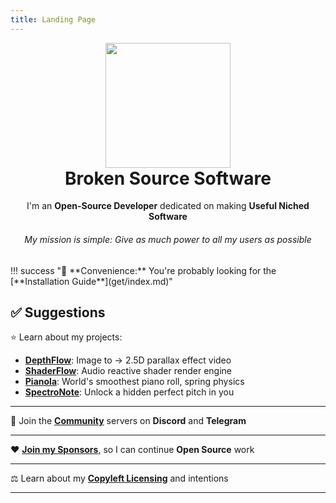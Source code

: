 ```yaml
---
title: Landing Page
---
```


<div align="center">
  <a href="https://brokensrc.dev"><img src="https://github.com/BrokenSource.png" width="200" height="200"></a>
  <h1 style="margin-top: 0">Broken Source Software</h1>
  I'm an <b>Open-Source Developer</b> dedicated on making <b>Useful Niched Software</b>
  <h6>My mission is simple: Give as much power to all my users as possible</h6>
</div>
!!! success "🚀 **Convenience:** You're probably looking for the [**Installation Guide**](get/index.md)"

## ✅ Suggestions

⭐️ Learn about my projects:

- [**DepthFlow**](site:depthflow): Image to → 2.5D parallax effect video
- [**ShaderFlow**](site:shaderflow): Audio reactive shader render engine
- [**Pianola**](site:pianola): World's smoothest piano roll, spring physics
- [**SpectroNote**](site:spectronote): Unlock a hidden perfect pitch in you

<hr>

💬 Join the [**Community**](site:about/contact) servers on **Discord** and **Telegram**

<hr>

❤️ [**Join my Sponsors**](site:about/sponsors), so I can continue **Open Source** work

<hr>

⚖️ Learn about my [**Copyleft Licensing**](site:about/license) and intentions

<hr>
